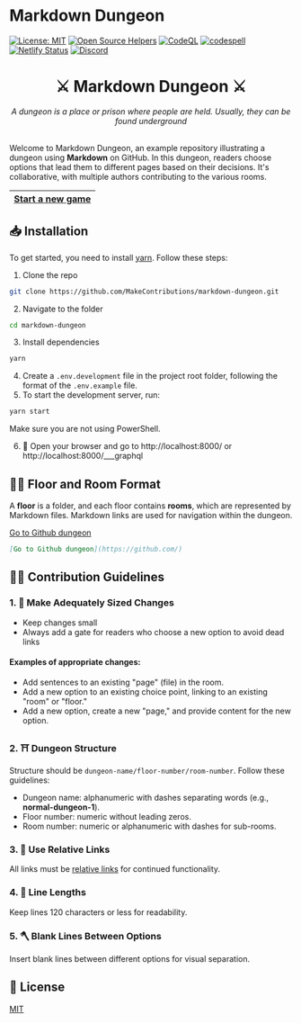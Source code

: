 # Markdown Dungeon

[![License: MIT](https://img.shields.io/badge/License-MIT-blue.svg)](https://opensource.org/licenses/MIT)
[![Open Source Helpers](https://www.codetriage.com/makecontributions/markdown-dungeon/badges/users.svg)](https://www.codetriage.com/makecontributions/markdown-dungeon)
[![CodeQL](https://github.com/MakeContributions/markdown-dungeon/actions/workflows/codeql-analysis.yml/badge.svg)](https://github.com/MakeContributions/markdown-dungeon/actions/workflows/codeql-analysis.yml)
[![codespell](https://github.com/MakeContributions/markdown-dungeon/actions/workflows/codespell.yml/badge.svg)](https://github.com/MakeContributions/markdown-dungeon/actions/workflows/codespell.yml)
[![Netlify Status](https://api.netlify.com/api/v1/badges/320e6533-33ab-402c-bfb9-ebac1881b260/deploy-status)](https://app.netlify.com/sites/markdown-dungeon/deploys)
[![Discord](https://img.shields.io/discord/863049619734790185?color=7389D8&logo=discord&logoColor=ffffff&label=&labelColor=6A7EC2)](https://discord.gg/ydWxdqbTyK)

<div align="center">
    <h1>⚔️ Markdown Dungeon ⚔️</h1>
    <i>A dungeon is a place or prison where people are held. Usually, they can be found underground</i>
</div>
<br>

Welcome to Markdown Dungeon, an example repository illustrating a dungeon using **Markdown** on GitHub. In this dungeon, readers choose options that lead them to different pages based on their decisions. It's collaborative, with multiple authors contributing to the various rooms.

| [Start a new game](./start-new-game.md) |
| --------------------------------------- |

## 📥 Installation

To get started, you need to install [yarn](https://www.npmjs.com/package/yarn). Follow these steps:

1. Clone the repo

```bash
git clone https://github.com/MakeContributions/markdown-dungeon.git
```

2. Navigate to the folder

```bash
cd markdown-dungeon
```

3. Install dependencies

```bash
yarn
```

4. Create a `.env.development` file in the project root folder, following the format of the `.env.example` file.
5. To start the development server, run:

```bash
yarn start
```

Make sure you are not using PowerShell.

6. 🎉 Open your browser and go to http://localhost:8000/ or http://localhost:8000/___graphql

## 👷‍♂️ Floor and Room Format

A **floor** is a folder, and each floor contains **rooms**, which are represented by Markdown files. Markdown links are used for navigation within the dungeon.

[Go to Github dungeon](https://github.com/)

```markdown
[Go to Github dungeon](https://github.com/)
```

## 👩‍💻 Contribution Guidelines

### 1. 📐 Make Adequately Sized Changes

- Keep changes small
- Always add a gate for readers who choose a new option to avoid dead links

#### Examples of appropriate changes:

- Add sentences to an existing "page" (file) in the room.
- Add a new option to an existing choice point, linking to an existing "room" or "floor."
- Add a new option, create a new "page," and provide content for the new option.

### 2. ⛩ Dungeon Structure

Structure should be `dungeon-name/floor-number/room-number`. Follow these guidelines:

- Dungeon name: alphanumeric with dashes separating words (e.g., **normal-dungeon-1**).
- Floor number: numeric without leading zeros.
- Room number: numeric or alphanumeric with dashes for sub-rooms.

### 3. 🔗 Use Relative Links

All links must be [relative links](https://www.coffeecup.com/help/articles/absolute-vs-relative-pathslinks/) for continued functionality.

### 4. 📏 Line Lengths

Keep lines 120 characters or less for readability.

### 5. 🪓 Blank Lines Between Options

Insert blank lines between different options for visual separation.

## 📝 License

[MIT](./LICENSE)
